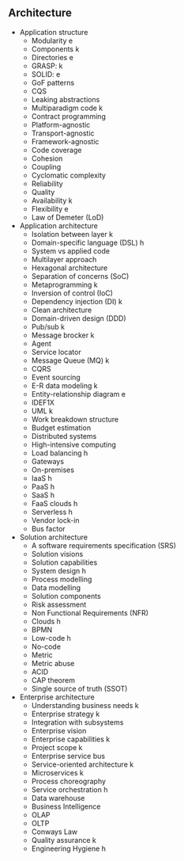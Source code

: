 ## Architecture

- Application structure
  - Modularity e
  - Components k
  - Directories e
  - GRASP: k
  - SOLID: e
  - GoF patterns
  - CQS
  - Leaking abstractions
  - Multiparadigm code k
  - Contract programming
  - Platform-agnostic
  - Transport-agnostic
  - Framework-agnostic
  - Code coverage
  - Cohesion
  - Coupling
  - Cyclomatic complexity
  - Reliability
  - Quality
  - Availability k
  - Flexibility e
  - Law of Demeter (LoD)
- Application architecture
  - Isolation between layer k
  - Domain-specific language (DSL) h
  - System vs applied code
  - Multilayer approach
  - Hexagonal architecture
  - Separation of concerns (SoC)
  - Metaprogramming k
  - Inversion of control (IoC)
  - Dependency injection (DI) k
  - Clean architecture
  - Domain-driven design (DDD)
  - Pub/sub k
  - Message brocker k
  - Agent
  - Service locator
  - Message Queue (MQ) k
  - CQRS
  - Event sourcing
  - E-R data modeling k
  - Entity-relationship diagram e
  - IDEF1X
  - UML k
  - Work breakdown structure
  - Budget estimation
  - Distributed systems
  - High-intensive computing
  - Load balancing h
  - Gateways
  - On-premises
  - IaaS h
  - PaaS h
  - SaaS h
  - FaaS clouds h
  - Serverless h
  - Vendor lock-in
  - Bus factor
- Solution architecture
  - A software requirements specification (SRS)
  - Solution visions
  - Solution capabilities
  - System design h
  - Process modelling
  - Data modelling
  - Solution components
  - Risk assessment
  - Non Functional Requirements (NFR)
  - Clouds h
  - BPMN
  - Low-code h
  - No-code
  - Metric
  - Metric abuse
  - ACID
  - CAP theorem
  - Single source of truth (SSOT)
- Enterprise architecture
  - Understanding business needs k
  - Enterprise strategy k
  - Integration with subsystems
  - Enterprise vision
  - Enterprise capabilities k
  - Project scope k
  - Enterprise service bus
  - Service-oriented architecture k
  - Microservices k
  - Process choreography
  - Service orchestration h
  - Data warehouse
  - Business Intelligence
  - OLAP
  - OLTP
  - Conways Law
  - Quality assurance k
  - Engineering Hygiene h
